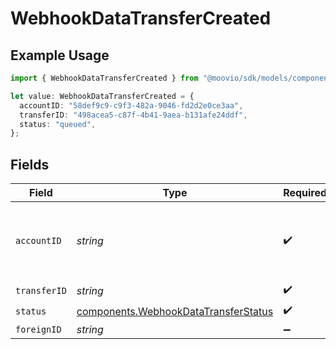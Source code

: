 # WebhookDataTransferCreated

## Example Usage

```typescript
import { WebhookDataTransferCreated } from "@moovio/sdk/models/components";

let value: WebhookDataTransferCreated = {
  accountID: "58def9c9-c9f3-482a-9046-fd2d2e0ce3aa",
  transferID: "498acea5-c87f-4b41-9aea-b131afe24ddf",
  status: "queued",
};
```

## Fields

| Field                                                                                        | Type                                                                                         | Required                                                                                     | Description                                                                                  |
| -------------------------------------------------------------------------------------------- | -------------------------------------------------------------------------------------------- | -------------------------------------------------------------------------------------------- | -------------------------------------------------------------------------------------------- |
| `accountID`                                                                                  | *string*                                                                                     | :heavy_check_mark:                                                                           | The accountID which facilitated the transfer.                                                |
| `transferID`                                                                                 | *string*                                                                                     | :heavy_check_mark:                                                                           | N/A                                                                                          |
| `status`                                                                                     | [components.WebhookDataTransferStatus](../../models/components/webhookdatatransferstatus.md) | :heavy_check_mark:                                                                           | N/A                                                                                          |
| `foreignID`                                                                                  | *string*                                                                                     | :heavy_minus_sign:                                                                           | N/A                                                                                          |